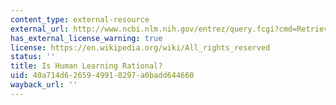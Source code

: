 ```yaml
---
content_type: external-resource
external_url: http://www.ncbi.nlm.nih.gov/entrez/query.fcgi?cmd=Retrieve&db=PubMed&dopt=Citation&list_uids=7610267
has_external_license_warning: true
license: https://en.wikipedia.org/wiki/All_rights_reserved
status: ''
title: Is Human Learning Rational?
uid: 40a714d6-2659-4991-8297-a0badd644660
wayback_url: ''
---
```

